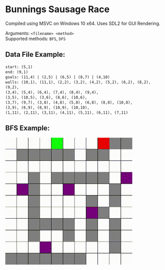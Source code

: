 # Bunnings Sausage Race
Compiled using MSVC on Windows 10 x64. Uses SDL2 for GUI Rendering.

Arguments: `<filename> <method>`  
Supported methods: `BFS`, `DFS`

## Data File Example:
```grid size: [11,11]  
start: (5,1)  
end: (9,1)  
goals: (11,4) | (2,5) | (6,5) | (8,7) | (4,10)  
walls: (10,1), (11,1), (2,2), (3,2), (4,2), (5,2), (6,2), (8,2), (9,2),  
(3,4), (5,4), (6,4), (7,4), (8,4), (9,4),  
(3,5), (10,5), (3,6), (8,6), (10,6),  
(3,7), (9,7), (3,8), (4,8), (5,8), (6,8), (8,8), (10,8),  
(3,9), (6,9), (8,9), (10,9), (10,10),  
(1,11), (2,11), (3,11), (4,11), (5,11), (6,11), (7,11)
```

## BFS Example:

![BFS Example](./BFS.gif)
